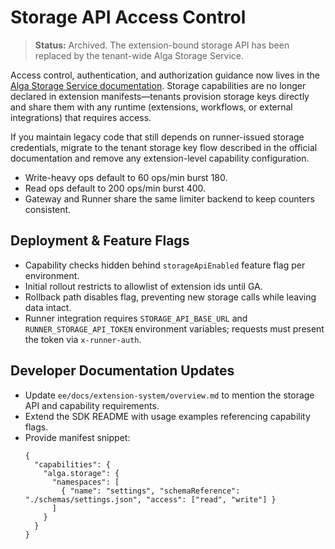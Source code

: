 # Storage API Access Control

> **Status:** Archived. The extension-bound storage API has been replaced by the tenant-wide Alga Storage Service.

Access control, authentication, and authorization guidance now lives in the [Alga Storage Service documentation](../../../docs/storage-system.md). Storage capabilities are no longer declared in extension manifests—tenants provision storage keys directly and share them with any runtime (extensions, workflows, or external integrations) that requires access.

If you maintain legacy code that still depends on runner-issued storage credentials, migrate to the tenant storage key flow described in the official documentation and remove any extension-level capability configuration.
  - Write-heavy ops default to 60 ops/min burst 180.
  - Read ops default to 200 ops/min burst 400.
- Gateway and Runner share the same limiter backend to keep counters consistent.

## Deployment & Feature Flags

- Capability checks hidden behind `storageApiEnabled` feature flag per environment.
- Initial rollout restricts to allowlist of extension ids until GA.
- Rollback path disables flag, preventing new storage calls while leaving data intact.
- Runner integration requires `STORAGE_API_BASE_URL` and `RUNNER_STORAGE_API_TOKEN` environment variables; requests must present the token via `x-runner-auth`.

## Developer Documentation Updates

- Update `ee/docs/extension-system/overview.md` to mention the storage API and capability requirements.
- Extend the SDK README with usage examples referencing capability flags.
- Provide manifest snippet:
  ```jsonc
  {
    "capabilities": {
      "alga.storage": {
        "namespaces": [
          { "name": "settings", "schemaReference": "./schemas/settings.json", "access": ["read", "write"] }
        ]
      }
    }
  }
  ```
